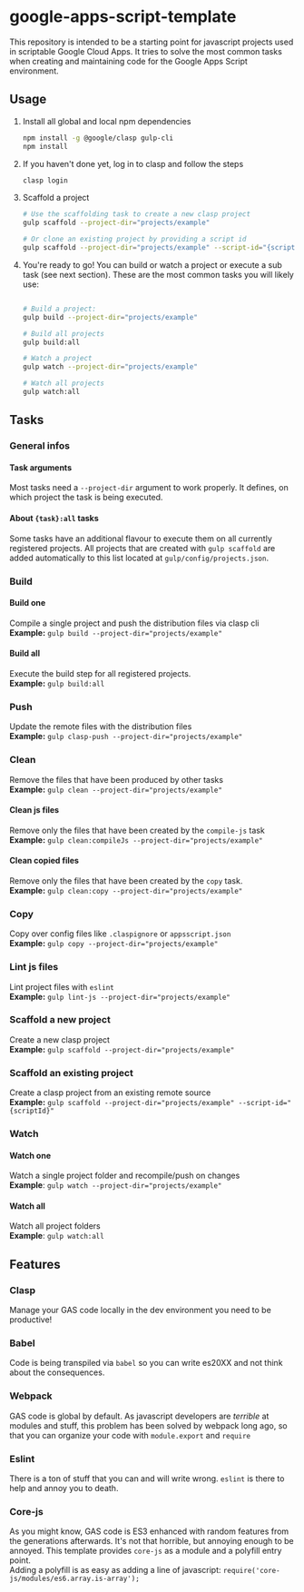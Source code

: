 # google-apps-script-template
This repository is intended to be a starting point for javascript projects used in scriptable Google Cloud Apps.
It tries to solve the most common tasks when creating and maintaining code for the Google Apps Script environment.


## Usage

1. Install all global and local npm dependencies 
   ```bash
   npm install -g @google/clasp gulp-cli
   npm install
   ```

1. If you haven't done yet, log in to clasp and follow the steps
   ```bash
   clasp login
   ```

1. Scaffold a project
   ```bash
   # Use the scaffolding task to create a new clasp project
   gulp scaffold --project-dir="projects/example"

   # Or clone an existing project by providing a script id
   gulp scaffold --project-dir="projects/example" --script-id="{scriptId}"

1. You're ready to go! You can build or watch a project or execute a sub task (see next section).
   These are the most common tasks you will likely use: 
   ```bash
   
   # Build a project:
   gulp build --project-dir="projects/example"

   # Build all projects
   gulp build:all
   
   # Watch a project
   gulp watch --project-dir="projects/example"

   # Watch all projects
   gulp watch:all
   ```


## Tasks

### General infos

#### Task arguments
Most tasks need a `--project-dir` argument to work properly. It defines, on which project the task is being executed.

#### About `{task}:all` tasks
Some tasks have an additional flavour to execute them on all currently registered projects.
All projects that are created with `gulp scaffold` are added automatically to this list located at 
`gulp/config/projects.json`.

### Build

#### Build one
Compile a single project and push the distribution files via clasp cli
<br>
**Example:** `gulp build --project-dir="projects/example"`

#### Build all 
Execute the build step for all registered projects.
<br>
**Example:** `gulp build:all` 

### Push
Update the remote files with the distribution files
<br>
**Example:** `gulp clasp-push --project-dir="projects/example"`

### Clean
Remove the files that have been produced by other tasks
<br>
**Example:** `gulp clean --project-dir="projects/example"`

#### Clean js files
Remove only the files that have been created by the `compile-js` task
<br>
**Example:** `gulp clean:compileJs --project-dir="projects/example"`

#### Clean copied files
Remove only the files that have been created by the `copy` task.
<br>
**Example:** `gulp clean:copy --project-dir="projects/example"` 

### Copy
Copy over config files like `.claspignore` or `appsscript.json`
<br>
**Example:** `gulp copy --project-dir="projects/example"`

### Lint js files
Lint project files with `eslint`
<br>
**Example:** `gulp lint-js --project-dir="projects/example"`

### Scaffold a new project
Create a new clasp project
<br>
**Example:** `gulp scaffold --project-dir="projects/example"`

### Scaffold an existing project
Create a clasp project from an existing remote source
<br>
**Example:** `gulp scaffold --project-dir="projects/example" --script-id="{scriptId}"`

### Watch

#### Watch one
Watch a single project folder and recompile/push on changes
<br>
**Example**: `gulp watch --project-dir="projects/example"`

#### Watch all
Watch all project folders
<br>
**Example**: `gulp watch:all`


## Features

### Clasp
Manage your GAS code locally in the dev environment you need to be productive!

### Babel
Code is being transpiled via `babel` so you can write es20XX and not think about the consequences.

### Webpack
GAS code is global by default. As javascript developers are *terrible* at modules and stuff, 
this problem has been solved by webpack long ago, so that you can organize your code with `module.export` and `require` 

### Eslint
There is a ton of stuff that you can and will write wrong. `eslint` is there to help and annoy you to death.

### Core-js
As you might know, GAS code is ES3 enhanced with random features from the generations afterwards. 
It's not that horrible, but annoying enough to be annoyed. 
This template provides `core-js` as a module and a polyfill entry point. 
<br>
Adding a polyfill is as easy as adding a line of javascript: `require('core-js/modules/es6.array.is-array');`
